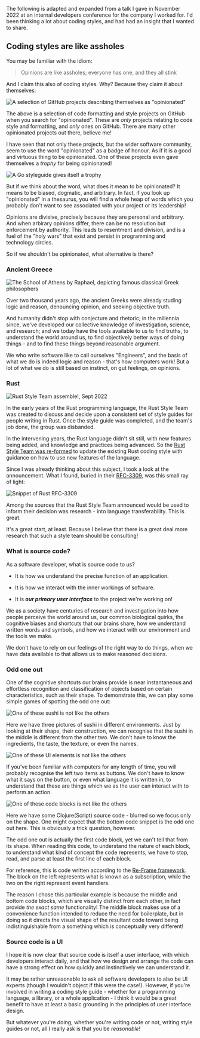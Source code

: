 The following is adapted and expanded from a talk I gave in November 2022 at an internal developers conference for the company I worked for.  I'd been thinking a lot about coding styles, and had had an insight that I wanted to share.


## Coding styles are like assholes

You may be familiar with the idiom:

> Opinions are like assholes; everyone has one, and they all stink

And I claim this also of coding styles.  Why?  Because they claim it about themselves:

![A selection of GitHub projects describing themselves as "opinionated"](/img/coding-styles/opinionated-github-slide.png)

The above is a selection of code formatting and style projects on GitHub when you search for "opinionated".  These are _only_ projects relating to code style and formatting, and _only_ ones on GitHub.  There are many other opinionated projects out there, believe me!

I have seen that not only these projects, but the wider software community, seem to use the word "opinionated" as a badge of honour.  As if it is a good and virtuous thing to be opinionated.  One of these projects even gave themselves a *trophy* for being opinionated!

![A Go styleguide gives itself a trophy](/img/coding-styles/opinionated-github-trophy.png)

But if we think about the word, what does it mean to be opinionated?  It means to be biased, dogmatic, and arbitrary.  In fact, if you look up "opinionated" in a thesaurus, you will find a whole heap of words which you probably don't want to see associated with your project or its leadership!

Opinions are divisive, precisely because they are personal and arbitrary.  And when arbirary opinions differ, there can be no resolution but enforcement by authority.  This leads to resentment and division, and is a fuel of the "holy wars" that exist and persist in programming and technology circles.

So if we shouldn't be opinionated, what alternative is there?


### Ancient Greece

![[The School of Athens](https://en.wikipedia.org/wiki/The_School_of_Athens) by Raphael, depicting famous classical Greek philosophers](/img/coding-styles/bunch-of-greeks.jpg)

Over two thousand years ago, the ancient Greeks were already studing logic and reason, denouncing opinion, and seeking objective truth.

And humanity didn't stop with conjecture and rhetoric; in the millennia since, we've developed our collective knowledge of investigation, science, and research; and we today have the tools available to us to find truths, to understand the world around us, to find objectively better ways of doing things - and to find these things beyond reasonable argument.

We who write software like to call ourselves "Engineers", and the basis of what we do is indeed logic and reason - that's how computers work!  But a lot of what we do is still based on instinct, on gut feelings, on opinions.


### Rust

![[Rust Style Team assemble!](https://blog.rust-lang.org/inside-rust/2022/09/29/announcing-the-rust-style-team.html), Sept 2022](/img/coding-styles/rust-style-team.png)

In the early years of the Rust programming language, the Rust Style Team was created to discuss and decide upon a consistent set of style guides for people writing in Rust.  Once the style guide was completed, and the team's job done, the group was disbanded.

In the intervening years, the Rust language didn't sit still, with new features being added, and knowledge and practices being advanced.  So the [Rust Style Team was re-formed](https://blog.rust-lang.org/inside-rust/2022/09/29/announcing-the-rust-style-team.html) to update the existing Rust coding style with guidance on how to use new features of the language.

Since I was already thinking about this subject, I took a look at the announcement.  What I found, buried in their [RFC-3309](https://rust-lang.github.io/rfcs/3309-style-team.html), was this small ray of light:

![Snippet of [Rust RFC-3309](https://rust-lang.github.io/rfcs/3309-style-team.html)](/img/coding-styles/rust-style-rfc.png)

Among the sources that the Rust Style Team announced would be used to inform their decision was research - into language transferability.  This is great.

It's a great start, at least.  Because I believe that there is a great deal more research that such a style team should be consulting!


### What is source code?

As a software developer, what is source code to us?

* It is how we understand the precise function of an application.

* It is how we interact with the inner workings of software.

* It is ***our primary user interface*** to the project we're working on!

We as a society have centuries of research and investigation into how people perceive the world around us, our common biological quirks, the cognitive biases and shortcuts that our brains share, how we understand written words and symbols, and how we interact with our environment and the tools we make.

We don't have to rely on our feelings of the right way to do things, when we have data available to that allows us to make reasoned decisions.


### Odd one out

One of the cognitive shortcuts our brains provide is near instantaneous and effortless recognition and classification of objects based on certain characteristics, such as their shape.  To demonstrate this, we can play some simple games of spotting the odd one out:

![One of these sushi is not like the others](/img/coding-styles/sushi.jpg)

Here we have three pictures of sushi in different environments.  Just by looking at their shape, their construction, we can recognise that the sushi in the middle is different from the other two.  We don't have to know the ingredients, the taste, the texture, or even the names.

![One of these UI elements is not like the others](/img/coding-styles/potato-ui.png)

If you've been familiar with computers for any length of time, you will probably recognise the left two items as buttons.  We don't have to know what it says on the button, or even what language it is written in, to understand that these are things which we as the user can interact with to perform an action.

![One of these code blocks is not like the others](/img/coding-styles/reframe-code.png)

Here we have some Clojure(Script) source code - blurred so we focus only on the shape.  One might expect that the bottom code snippet is the odd one out here.  This is obviously a trick question, however.

The odd one out is actually the first code block, yet we can't tell that from its shape.  When reading this code, to understand the nature of each block, to understand what kind of concept the code represents, we have to stop, read, and parse at least the first line of each block.

For reference, this is code written according to the [Re-Frame framework](https://github.com/day8/re-frame).  The block on the left represents what is known as a subscription, while the two on the right represent event handlers.

The reason I chose this particular example is because the middle and bottom code blocks, which are visually distinct from each other, in fact provide *the exact same* functionality!  The middle block makes use of a convenience function intended to reduce the need for boilerplate, but in doing so it directs the visual shape of the resultant code toward being indistinguishable from a something which is conceptually very different!


### Source code is a UI

I hope it is now clear that source code is itself a user interface, with which developers interact daily, and that how we design and arrange the code can have a strong effect on how quickly and instinctively we can understand it.

It may be rather unreasonable to ask all software developers to also be UI experts (though I wouldn't object if this were the case!).  However, if you're involved in writing a coding style guide - whether for a programming language, a library, or a whole application - I think it would be a great benefit to have at least a basic grounding in the principles of user interface design.

But whatever you're doing, whether you're writing code or not, writing style guides or not, all I really ask is that you be *reasonable*!
